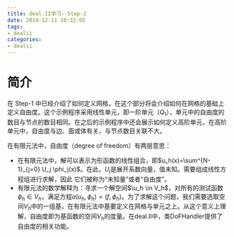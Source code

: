 ```yaml
---
title: deal.II学习--Step-2
date: 2019-12-11 10:32:05
tags:
- dealii
categories:
- dealii
---
```


# 简介

在 Step-1 中已经介绍了如何定义网格，在这个部分将会介绍如何在网格的基础上定义自由度。这个示例程序采用线性单元，即一阶单元（$Q_1$），单元中的自由度的数目与节点的数目相同。在之后的示例程序中还会展示如何定义高阶单元，在高阶单元中，自由度与边、面或体有关，与节点数目关联不大。



在有限元法中，自由度（degree of freedom）有两层意思：

* 在有限元法中，解可以表示为形函数的线性组合，即$u_h(x)=\sum^{N-1}_{j=0} U_j \phi_j(x)$。在此，$U_j$是展开系数向量，值未知。需要组成线性方程组进行求解，因此 它们被称为“未知量”或者“自由度”。
* 有限元法的数学解释为：寻求一个解空间$\u_h \in V_h$，对所有的测试函数$\phi_h \in V_h$，满足方程$a(u_h,\phi_h)=(f,\phi_h)$。为了求解这个问题，我们需要选取空间$V_h$中的一组基，在有限元法中基要定义在网格与单元之上。从这个意义上理解，自由度即为基函数的空间$V_h$的度量。在deal.II中，类DoFHandler提供了自由度的相关功能。





